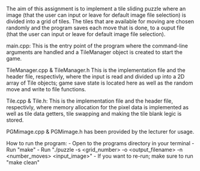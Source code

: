 The aim of this assignment is to implement a tile sliding puzzle where an image (that the user can input or leave for default image file selection) is divided into a grid of tiles. The tiles that are available for moving are chosen randomly and the program saves each move that is done, to a ouput file (that the user can input or leave for default image file selection).

main.cpp:
	This is the entry point of the program where the command-line arguments are handled and a TileManager object is created to start the game.
	
TileManager.cpp & TileManager.h
	This is the implementation file and the header file, respectivly, where the input is read and divided up into a 2D array of Tile objects; game save state is located here as well as the random move and write to file functions. 
	
Tile.cpp & Tile.h:
	This is the implementation file and the header file, respectivly, where memory allocation for the pixel data is implemented as well as tile data getters, tile swapping and making the tile blank legic is stored.
	
PGMimage.cpp & PGMimage.h has been provided by the lecturer for usage.

How to run the program:
	- Open to the programs directory in your terminal
	- Run "make"
	- Run "./puzzle -s <grid_number> -o <output_filename> -n <number_moves> <input_image>"
	- If you want to re-run; make sure to run "make clean"
